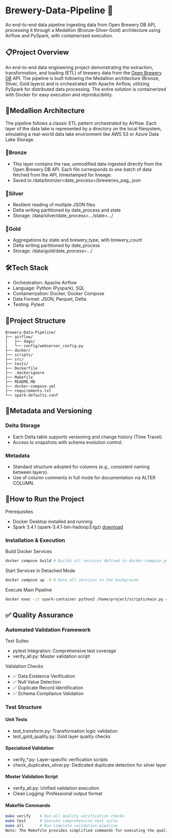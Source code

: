 # Brewery-Data-Pipeline 🍻
An end-to-end data pipeline ingesting data from Open Brewery DB API, processing it through a Medallion (Bronze-Silver-Gold) architecture using Airflow and PySpark, with containerized execution.

## 📋Project Overview
An end-to-end data engineering project demonstrating the extraction, transformation, and loading (ETL) of brewery data from the [Open Brewery DB](https://www.openbrewerydb.org/) API. The pipeline is built following the Medallion architecture (Bronze, Silver, Gold layers) and is orchestrated with Apache Airflow, utilizing PySpark for distributed data processing. The entire solution is containerized with Docker for easy execution and reproducibility.

## 🏅Medallion Architecture
The pipeline follows a classic ETL pattern orchestrated by Airflow. Each layer of the data lake is represented by a directory on the local filesystem, simulating a real-world data lake environment like AWS S3 or Azure Data Lake Storage.

### 🥉Bronze
-  This layer contains the raw, unmodified data ingested directly from the Open Brewery DB API. Each file corresponds to one batch of data fetched from the API, timestamped for lineage.
-  Saved to /data/bronze/<date_process>/breweries_pag_<n>.json

### 🥈Silver
-  Resilient reading of multiple JSON files
-  Delta writing partitioned by date_process and state
-  Storage: /data/silver/date_process=.../state=.../

### 🥇Gold
-  Aggregations by state and brewery_type, with brewery_count
-  Delta writing partitioned by date_process
-  Storage: /data/gold/date_process=.../

## 🛠️Tech Stack
-  Orchestration: Apache Airflow
-  Language: Python (Pyspark), SQL
-  Containerization: Docker, Docker Compose
-  Data Format: JSON, Parquet, Delta
-  Testing: Pytest

## 📁Project Structure
```
Brewery-Data-Pipeline/
├── airflow/
│   ├── dags/
│   └── config/webserver_config.py
├── docker/
├── scripts/
├── src/
├── tests/
├── Dockerfile
├── .dockerignore
├── Makefile
├── README.MD
├── docker-compose.yml
├── requirements.txt
└── spark-defaults.conf
```
## 📑Metadata and Versioning
### Delta Storage
-  Each Delta table supports versioning and change history (Time Travel).
-  Access to snapshots with schema evolution control.
### Metadata
-  Standard structure adopted for columns (e.g., consistent naming between layers).
-  Use of column comments in full mode for documentation via ALTER COLUMN.

## 🚀How to Run the Project
Prerequisites
-  Docker Desktop installed and running
-  Spark 3.4.1 (spark-3.4.1-bin-hadoop3.tgz) [download](https://archive.apache.org/dist/spark/spark-3.4.1/)
### Installation & Execution
Build Docker Services
```bash
docker compose build # Builds all services defined in docker-compose.yml
```
Start Services in Detached Mode
```bash
docker compose up -d # Runs all services in the background
```
Execute Main Pipeline
```bash
docker exec -it spark-container python3 /home/project/scripts/main.py # Triggers the main data processing pipeline
```
## ✅ Quality Assurance
### Automated Validation Framework
Test Suites
-  pytest Integration: Comprehensive test coverage
-  verify_all.py: Master validation script

Validation Checks
-  ✅ Data Existence Verification
-  ✅ Null Value Detection
-  ✅ Duplicate Record Identification
-  ✅ Schema Compliance Validation

### Test Structure
#### Unit Tests
-  test_transform.py: Transformation logic validation
-  test_gold_quality.py: Gold layer quality checks

#### Specialized Validation
-  verify_*.py: Layer-specific verification scripts
-  check_duplicates_silver.py: Dedicated duplicate detection for silver layer

#### Master Validation Script
-  verify_all.py: Unified validation execution
-  Clean Logging: Professional output format

#### Makefile Commands
```bash
make verify    # Run all quality verification checks
make test      # Execute comprehensive test suite
make all       # Run complete validation pipeline
Note: The Makefile provides simplified commands for executing the quality assurance framework
```
